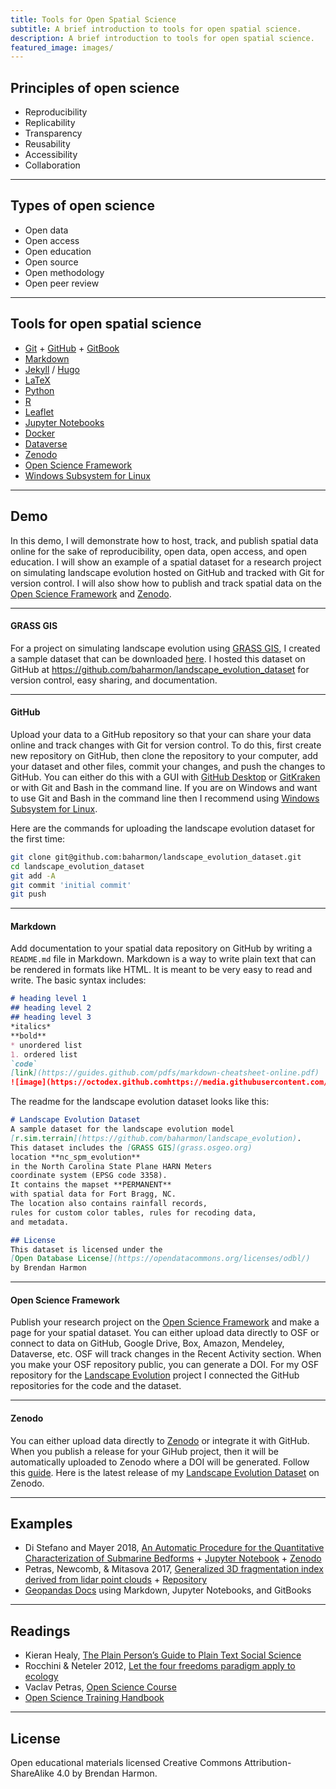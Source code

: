 ```yaml
---
title: Tools for Open Spatial Science
subtitle: A brief introduction to tools for open spatial science.
description: A brief introduction to tools for open spatial science.
featured_image: images/
---
```


## Principles of open science
* Reproducibility
* Replicability
* Transparency
* Reusability
* Accessibility
* Collaboration

---

## Types of open science
* Open data
* Open access
* Open education
* Open source
* Open methodology
* Open peer review

---

## Tools for open spatial science
* [Git](https://git-scm.com/) + [GitHub](https://github.com/) + [GitBook](https://www.gitbook.com/)
* [Markdown](https://daringfireball.net/projects/markdown/)
* [Jekyll](https://jekyllrb.com/) / [Hugo](http://gohugo.io/)
* [LaTeX](https://www.latex-project.org/)
* [Python](https://www.python.org/)
* [R](https://www.r-project.org/)
* [Leaflet](https://leafletjs.com/)
* [Jupyter Notebooks](https://jupyter.org/)
* [Docker](https://www.docker.com/)
* [Dataverse](https://dataverse.org/)
* [Zenodo](https://zenodo.org/)
* [Open Science Framework](https://osf.io/)
* [Windows Subsystem for Linux](https://docs.microsoft.com/en-us/windows/wsl/about)

---

## Demo
In this demo, I will demonstrate how to
host, track, and publish spatial data online for the sake of
reproducibility, open data, open access, and open education.
I will show an example of a spatial dataset
for a research project on simulating landscape evolution
hosted on GitHub and tracked with Git for version control.
I will also show how to publish and track spatial data on
the [Open Science Framework](https://osf.io/)
and [Zenodo](https://zenodo.org/).

---

#### GRASS GIS
For a project on simulating landscape evolution
using [GRASS GIS](https://grass.osgeo.org/),
I created a sample dataset that can be downloaded
[here](https://github.com/baharmon/landscape_evolution_dataset/archive/master.zip).
I hosted this dataset on GitHub at
https://github.com/baharmon/landscape_evolution_dataset
for version control, easy sharing, and documentation.

----

#### GitHub
Upload your data to a GitHub repository
so that your can share your data online
and track changes with Git for version control.
To do this, first  create new repository on GitHub,
then clone the repository to your computer,
add your dataset and other files, commit your changes,
and push the changes to GitHub.
You can either do this with a GUI with
[GitHub Desktop](https://desktop.github.com/)
 or [GitKraken](https://www.gitkraken.com/)
or with Git and Bash in the command line.
If you are on Windows and want to use Git and Bash in the command line
then I recommend using
[Windows Subsystem for Linux](https://docs.microsoft.com/en-us/windows/wsl/about).

Here are the commands for uploading
the landscape evolution dataset for the first time:
```bash
git clone git@github.com:baharmon/landscape_evolution_dataset.git
cd landscape_evolution_dataset
git add -A
git commit 'initial commit'
git push
```

---

#### Markdown
Add documentation to your spatial data repository on GitHub
by writing a ``README.md`` file in Markdown.
Markdown is a way to write plain text
that can be rendered in formats like HTML.
It is meant to be very easy to read and write.
The basic syntax includes:
```markdown
# heading level 1
## heading level 2
## heading level 3
*italics*
**bold**
* unordered list
1. ordered list
`code`
[link](https://guides.github.com/pdfs/markdown-cheatsheet-online.pdf)
![image](https://octodex.github.comhttps://media.githubusercontent.com/media/baharmon/baharmon.github.io/master/images/labtocat.png)
```

The readme for the landscape evolution dataset looks like this:

```markdown
# Landscape Evolution Dataset
A sample dataset for the landscape evolution model
[r.sim.terrain](https://github.com/baharmon/landscape_evolution).
This dataset includes the [GRASS GIS](grass.osgeo.org)
location **nc_spm_evolution**
in the North Carolina State Plane HARN Meters
coordinate system (EPSG code 3358).
It contains the mapset **PERMANENT**
with spatial data for Fort Bragg, NC.
The location also contains rainfall records,
rules for custom color tables, rules for recoding data,
and metadata.

## License
This dataset is licensed under the
[Open Database License](https://opendatacommons.org/licenses/odbl/)
by Brendan Harmon
```

---

#### Open Science Framework
Publish your research project on the
[<i class="ai ai-osf"></i> Open Science Framework](https://osf.io/)
and make a page for your spatial dataset.
You can either upload data directly to OSF
or connect to data on
GitHub, Google Drive, Box, Amazon, Mendeley, Dataverse, etc.
OSF will track changes in the Recent Activity section.
When you make your OSF repository public,
you can generate a DOI.
For my OSF repository for the
[<i class="ai ai-osf"></i> Landscape Evolution](https://osf.io/tf6yb/)
project I connected the GitHub repositories for the code and the dataset.

---

#### Zenodo

You can either upload data directly to [Zenodo](https://zenodo.org/)
or integrate it with GitHub.
When you publish a release for your GiHub project,
then it will be automatically uploaded to Zenodo
where a DOI will be generated.
Follow this [guide](https://guides.github.com/activities/citable-code/).
Here is the latest release of my
<i class="ai ai-doi"></i>
[Landscape Evolution Dataset](https://zenodo.org/badge/latestdoi/115289574)
on Zenodo.

---

## Examples

* Di Stefano and Mayer 2018, [An Automatic Procedure for the Quantitative Characterization of Submarine Bedforms](https://doi.org/10.3390/geosciences8010028) +
[<i class="fas fa-book-open"></i> Jupyter Notebook](https://nbviewer.jupyter.org/gist/epifanio/1ec46faa0ee6c1bcae21682f3c4d6c93) +
[<i class="ai ai-doi"></i> Zenodo](https://zenodo.org/record/1169423#.XoNjRIhKguU)
* Petras, Newcomb, & Mitasova 2017, [Generalized 3D fragmentation index derived from lidar point clouds](https://doi.org/10.1186/s40965-017-0021-8) + [<i class="fab fa-github"></i> Repository](https://github.com/wenzeslaus/forestfrag3d)
* [Geopandas Docs](https://geopandas.org/mapping.html) using Markdown, Jupyter Notebooks, and GitBooks

---

## Readings

* Kieran Healy, [The Plain Person’s Guide to Plain Text Social Science](https://kieranhealy.org/files/papers/plain-person-text.pdf)
* Rocchini & Neteler 2012, [Let the four freedoms paradigm apply to ecology](https://doi.org/10.1016/j.tree.2012.03.009)
* Vaclav Petras, [<i class="fab fa-github"></i> Open Science Course](https://ncsu-geoforall-lab.github.io/open-science-course/)
* [<i class="fab fa-github"></i> Open Science Training Handbook](https://book.fosteropenscience.eu/en/)

---

## License
<i class="fab fa-creative-commons"></i>
Open educational materials licensed
Creative Commons Attribution-ShareAlike 4.0
by Brendan Harmon.
